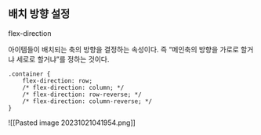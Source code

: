 ## 배치 방향 설정  
flex-direction

아이템들이 배치되는 축의 방향을 결정하는 속성이다. 즉 “메인축의 방향을 가로로 할거냐 세로로 할거냐”를 정하는 것이다.

```
.container {
	flex-direction: row;
	/* flex-direction: column; */
	/* flex-direction: row-reverse; */
	/* flex-direction: column-reverse; */
}
```

![[Pasted image 20231021041954.png]]

